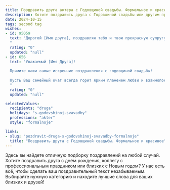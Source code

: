 ```yaml
---
title: Поздравить друга актера с Годовщиной свадьбы. Формальное и красивое
description: Хотите поздравить друга с Годовщиной свадьбы или другим праздником? Наш ИИ создаст незабываемое поздравление, а вы обязательно выделитесь среди других.  
date: 2024-10-15
tags: second tag
wishes:
- id: 95059
  text: "Дорогой [Имя друга], поздравляю тебя и твою прекрасную супругу с годовщиной свадьбы! Желаю вам, любящим сердцам,  многих счастливых лет, наполненных яркими эмоциями, взаимным уважением и, конечно же,  искренней любовью, которая будет служить вам неиссякаемым источником вдохновения, как на сцене, так и в жизни.  Пусть ваш семейный очаг всегда будет полон света, тепла и гармонии!
  "
  rating: "0"
  updated: "null"
- id: 656
  text: "Уважаемый [Имя Друга]!
  
  Примите наши самые искренние поздравления с годовщиной свадьбы!
  
  Пусть Ваш семейный очаг всегда горит ярким пламенем любви и взаимопонимания, а совместная жизнь будет наполнена счастьем, вдохновением и творческими успехами на театральных подмостках и за их пределами!
  "
  rating: "0"
  updated: "null"

selectedValues:
  recipients: "druga"
  holidays: "s-godovshinoj-svavadby"
  professions: "akter"
  style: "formalnoje"

links:
- slug: "pozdravit-druga-s-godovshinoj-svavadby-formalnoje"
  title: "Поздравить друга с Годовщиной свадьбы. Формальное и красивое"
---
```


Здесь вы найдете отличную подборку поздравлений на любой случай.
Хотите поздравить друга с днём рождения, коллегу с профессиональным праздником или близких с Новым годом? У нас есть всё, чтобы сделать ваш поздравительный текст незабываемым. Выбирайте нужную категорию и находите лучшие слова для ваших близких и друзей!
